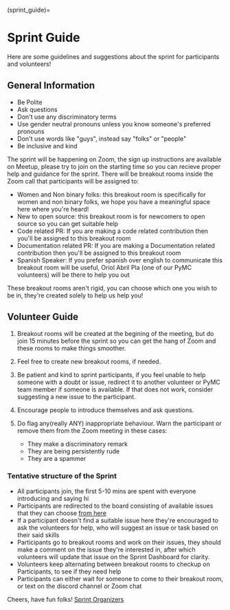 (sprint_guide)=
# Sprint Guide

Here are some guidelines and suggestions about the sprint for participants and volunteers!

## General Information

- Be Polite
- Ask questions
- Don't use any discriminatory terms
- Use gender neutral pronouns unless you know someone's preferred pronouns
- Don't use words like "guys", instead say "folks" or "people"
- Be inclusive and kind

The sprint will be happening on Zoom, the sign up instructions are available on Meetup, please try to join on the starting time so you can recieve proper help and guidance for the sprint. There will be breakout rooms inside the Zoom call that participants will be assigned to:
- Women and Non binary folks: this breakout room is specifically for women and non binary folks, we hope you have a meaningful space here where you're heard!
- New to open source: this breakout room is for newcomers to open source so you can get suitable help
- Code related PR: If you are making a code related contribution then you'll be assigned to this breakout room
- Documentation related PR: If you are making a Documentation related contribution then you'll be assigned to this breakout room
- Spanish Speaker: If you prefer spanish over english to communicate this breakout room will be useful, Oriol Abril Pla (one of our PyMC volunteers) will be there to help you out

These breakout rooms aren't rigid, you can choose which one you wish to be in, they're created solely to help us help you!

## Volunteer Guide

1. Breakout rooms will be created at the begining of the meeting, but do join 15 minutes before the sprint so you can get the hang of Zoom and these rooms to make things smoother.
2. Feel free to create new breakout rooms, if needed.
3. Be patient and kind to sprint participants, if you feel unable to help someone with a doubt or issue, redirect it to another volunteer or PyMC team member if someone is available. If that does not work, consider suggesting a new issue to the participant.
4. Encourage people to introduce themselves and ask questions. 
5. Do flag any(really ANY) inappropriate behaviour. Warn the participant or remove them from the Zoom meeting in these cases:

    - They make a discriminatory remark
    - They are being persistently rude
    - They are a spammer
   
### Tentative structure of the Sprint

- All participants join, the first 5-10 mins are spent with everyone introducing and saying hi
- Participants are redirected to the board consisting of available issues that they can choose [from here](https://github.com/pymc-devs/pymc/projects/4)
- If a participant doesn't find a suitable issue here they're encouraged to ask the volunteers for help, who will suggest an issue or task based on their said skills
- Participants go to breakout rooms and work on their issues, they should make a comment on the issue they're interested in, after which volunteers will update that issue on the Sprint Dashboard for clarity.
- Volunteers keep alternating between breakout rooms to checkup on Participants, to see if they need help
- Participants can either wait for someone to come to their breakout room, or text on the discord channel or Zoom chat

Cheers, have fun folks!
[Sprint Organizers](https://github.com/pymc-devs/pymc/projects/4)



